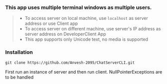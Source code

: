 ### This app uses multiple terminal windows as multiple users.
> - To access server on local machine, use `localhost` as server address or use Client app
> - To access server on different machine, use server's IP address as server address on DeveloperClient App
> - This app supports only Unicode text, no media is supported


### Installation
`git clone https://github.com/Anvesh-2095/ChatServerCLI.git`

First run an instance of server and then run client.
NullPointerExceptions are to be handled